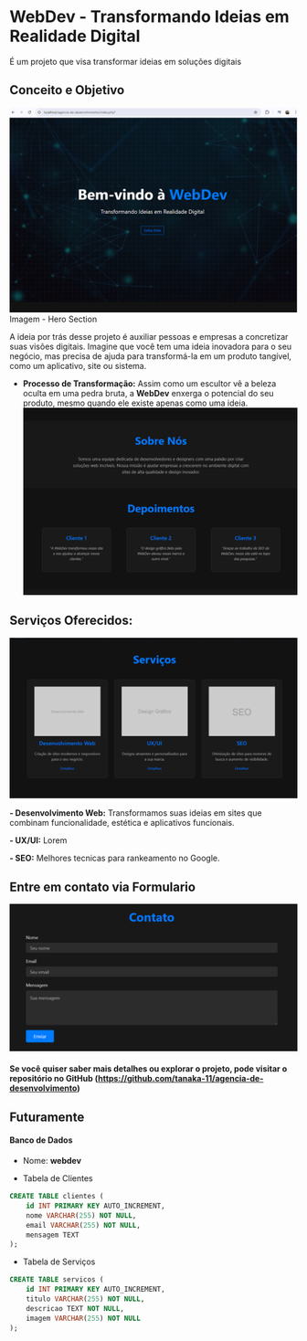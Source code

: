# WebDev - Transformando Ideias em Realidade Digital

É um projeto que visa transformar ideias em soluções digitais

## Conceito e Objetivo

![Seção Hero](./src/images/imagem-hero-site.png)
Imagem - Hero Section

A ideia por trás desse projeto é auxiliar pessoas e empresas a concretizar suas visões digitais. Imagine que você tem uma ideia inovadora para o seu negócio, mas precisa de ajuda para transformá-la em um produto tangível, como um aplicativo, site ou sistema.

- **Processo de Transformação:**
  Assim como um escultor vê a beleza oculta em uma pedra bruta, a **WebDev** enxerga o potencial do seu produto, mesmo quando ele existe apenas como uma ideia.
  ![Seção Sobre e Depoimentos](./src/images/imagem-sobre-nos.png)

## Serviços Oferecidos:

![Serviços](./src/images/servicos.png)

**- Desenvolvimento Web:** Transformamos suas ideias em sites que combinam funcionalidade, estética e aplicativos funcionais.

**- UX/UI:** Lorem

**- SEO:** Melhores tecnicas para rankeamento no Google.

## Entre em contato via Formulario

![Contato](./src/images/contato.png)

#### Se você quiser saber mais detalhes ou explorar o projeto, pode visitar o repositório no GitHub (https://github.com/tanaka-11/agencia-de-desenvolvimento)

## Futuramente

#### Banco de Dados

- Nome: **webdev**

- Tabela de Clientes

```sql
CREATE TABLE clientes (
    id INT PRIMARY KEY AUTO_INCREMENT,
    nome VARCHAR(255) NOT NULL,
    email VARCHAR(255) NOT NULL,
    mensagem TEXT
);
```

- Tabela de Serviços

```sql
CREATE TABLE servicos (
    id INT PRIMARY KEY AUTO_INCREMENT,
    titulo VARCHAR(255) NOT NULL,
    descricao TEXT NOT NULL,
    imagem VARCHAR(255) NOT NULL
);
```
